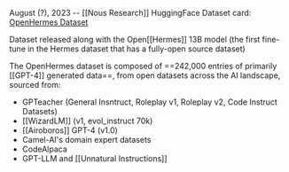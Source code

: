 August (?), 2023 -- [[Nous Research]]
HuggingFace Dataset card: [OpenHermes Dataset](https://huggingface.co/datasets/teknium/openhermes)


Dataset released along with the Open[[Hermes]] 13B model (the first fine-tune in the Hermes dataset that has a fully-open source dataset)

The OpenHermes dataset is composed of ==242,000 entries of primarily [[GPT-4]] generated data==, from open datasets across the AI landscape, sourced from:
- GPTeacher (General Insntruct, Roleplay v1, Roleplay v2, Code Instruct Datasets)
- [[WizardLM]] (v1, evol_instruct 70k)
- [[Airoboros]] GPT-4 (v1.0)
- Camel-AI's domain expert datasets
- CodeAlpaca
- GPT-LLM and [[Unnatural Instructions]]




